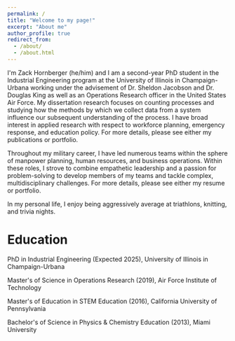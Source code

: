 ```yaml
---
permalink: /
title: "Welcome to my page!"
excerpt: "About me"
author_profile: true
redirect_from: 
  - /about/
  - /about.html
---
```


I'm Zack Hornberger (he/him) and I am a second-year PhD student in the Industrial Engineering program at the University of Illinois in Champaign-Urbana working under the advisement of Dr. Sheldon Jacobson and Dr. Douglas King as well as an Operations Research officer in the United States Air Force.  My dissertation research focuses on counting processes and studying how the methods by which we collect data from a system influence our subsequent understanding of the process.  I have broad interest in applied research with respect to workforce planning, emergency response, and education policy.  For more details, please see either my publications or portfolio.

Throughout my military career, I have led numerous teams within the sphere of manpower planning, human resources, and business operations.  Within these roles, I strove to combine empathetic leadership and a passion for problem-solving to develop members of my teams and tackle complex, multidisciplinary challenges.  For more details, please see either my resume or portfolio.

In my personal life, I enjoy being aggressively average at triathlons, knitting, and trivia nights.  

Education
======
PhD in Industrial Engineering (Expected 2025), University of Illinois in Champaign-Urbana

Master's of Science in Operations Research (2019), Air Force Institute of Technology

Master's of Education in STEM Education (2016), California University of Pennsylvania

Bachelor's of Science in Physics & Chemistry Education (2013), Miami University
